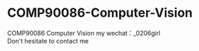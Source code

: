 # COMP90086-Computer-Vision
COMP90086 Computer Vision my wechat：_0206girl Don't hesitate to contact me
